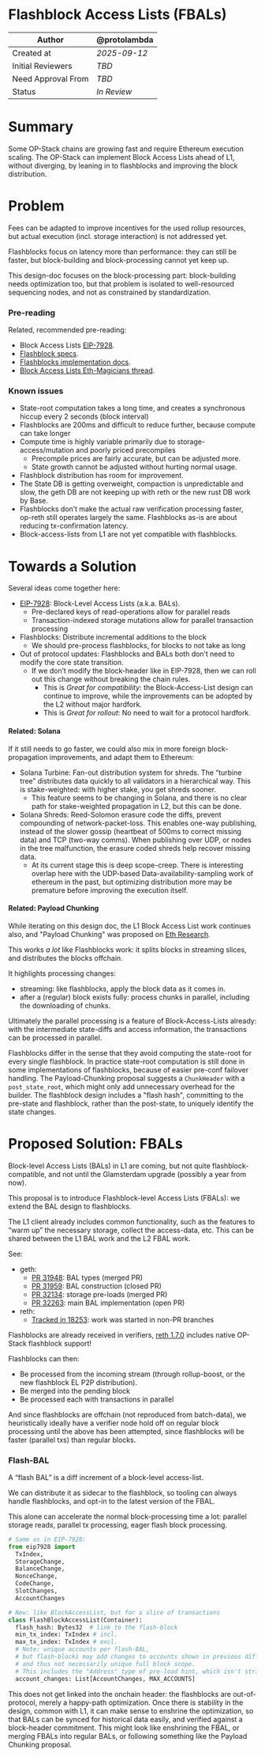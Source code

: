 # Flashblock Access Lists (FBALs)

| Author             | @protolambda |
|--------------------|--------------|
| Created at         | *2025-09-12* |
| Initial Reviewers  | *TBD*        |
| Need Approval From | *TBD*        |
| Status             | *In Review*  |

# Summary

Some OP-Stack chains are growing fast and require Ethereum execution scaling.
The OP-Stack can implement Block Access Lists ahead of L1, without diverging,
by leaning in to flashblocks and improving the block distribution.

# Problem

Fees can be adapted to improve incentives for the used rollup resources,
but actual execution (incl. storage interaction) is not addressed yet.

Flashblocks focus on latency more than performance:
they can still be faster, but block-building and block-processing cannot yet keep up.

This design-doc focuses on the block-processing part:
block-building needs optimization too, but that problem is isolated to well-resourced sequencing nodes, and not as constrained by standardization.

### Pre-reading

Related, recommended pre-reading:
- Block Access Lists [EIP-7928].
- [Flashblock specs](https://github.com/flashbots/rollup-boost/blob/main/specs/flashblocks.md).
- [Flashblocks implementation docs](https://github.com/flashbots/op-rbuilder/blob/main/docs/flashblocks.md).
- [Block Access Lists Eth-Magicians thread](https://ethereum-magicians.org/t/eip-7928-block-level-access-lists/23337).

[EIP-7928]: https://eips.ethereum.org/EIPS/eip-7928


### Known issues

- State-root computation takes a long time, and creates a synchronous hiccup every 2 seconds (block interval)
- Flashblocks are 200ms and difficult to reduce further, because compute can take longer
- Compute time is highly variable primarily due to storage-access/mutation and poorly priced precompiles
    - Precompile prices are fairly accurate, but can be adjusted more.
    - State growth cannot be adjusted without hurting normal usage.
- Flashblock distribution has room for improvement.
- The State DB is getting overweight, compaction is unpredictable and slow,
  the geth DB are not keeping up with reth or the new rust DB work by Base.
- Flashblocks don’t make the actual raw verification processing faster, op-reth still operates largely the same.
  Flashblocks as-is are about reducing tx-confirmation latency.
- Block-access-lists from L1 are not yet compatible with flashblocks.

# Towards a Solution

Several ideas come together here:

- [EIP-7928]: Block-Level Access Lists (a.k.a. BALs).
    - Pre-declared keys of read-operations allow for parallel reads
    - Transaction-indexed storage mutations allow for parallel transaction processing
- Flashblocks: Distribute incremental additions to the block
    - We should pre-process flashblocks, for blocks to not take as long
- Out of protocol updates: Flashblocks and BALs both don’t need to modify the core state transition. 
    - If we don’t modify the block-header like in EIP-7928, then we can roll out this change without breaking the chain rules.
      - This is *Great for compatibility*: the Block-Access-List design can continue to improve, while the improvements can be adopted by the L2 without major hardfork.
      - This is *Great for rollout*: No need to wait for a protocol hardfork.

#### Related: Solana

If it still needs to go faster, we could also mix in more foreign block-propagation improvements, and adapt them to Ethereum:

- Solana Turbine: Fan-out distribution system for shreds. The “turbine tree” distributes data quickly to all validators in a hierarchical way. This is stake-weighted: with higher stake, you get shreds sooner.
  - This feature seems to be changing in Solana, and there is no clear path for stake-weighted propagation in L2, but this can be done.
- Solana Shreds: Reed-Solomon erasure code the diffs, prevent compounding of network-packet-loss. This enables one-way publishing, instead of the slower gossip (heartbeat of 500ms to correct missing data) and TCP (two-way comms).
  When publishing over UDP, or nodes in the tree malfunction, the erasure coded shreds help recover missing data.
  - At its current stage this is deep scope-creep. There is interesting overlap here with the UDP-based Data-availability-sampling work of ethereum in the past, but optimizing distribution more may be premature before improving the execution itself.

#### Related: Payload Chunking

While iterating on this design doc, the L1 Block Access List work continues also,
and "Payload Chunking" was proposed on [Eth Research](https://ethresear.ch/t/payload-chunking/23008).

This works *a lot* like Flashblocks work: it splits blocks in streaming slices, and distributes the blocks offchain.

It highlights processing changes:
- streaming: like flashblocks, apply the block data as it comes in.
- after a (regular) block exists fully: process chunks in parallel, including the downloading of chunks.

Ultimately the parallel processing is a feature of Block-Access-Lists already:
with the intermediate state-diffs and access information, the transactions can be processed in parallel.

Flashblocks differ in the sense that they avoid computing the state-root for every single flashblock.
In practice state-root computation is still done in some implementations of flashblocks, because of easier pre-conf failover handling.
The Payload-Chunking proposal suggests a `ChunkHeader` with a `post_state_root`, which might only add unnecessary overhead for the builder.
The flashblock design includes a "flash hash", committing to the pre-state and flashblock, rather than the post-state, to uniquely identify the state changes.


# Proposed Solution: FBALs

Block-level Access Lists (BALs) in L1 are coming, but not quite flashblock-compatible,
and not until the Glamsterdam upgrade (possibly a year from now).

This proposal is to introduce Flashblock-level Access Lists (FBALs):
we extend the BAL design to flashblocks.

The L1 client already includes common functionality,
such as the features to “warm up” the necessary storage, collect the access-data, etc.
This can be shared between the L1 BAL work and the L2 FBAL work.

See:

- geth:
    - [PR 31948](https://github.com/ethereum/go-ethereum/pull/31948): BAL types (merged PR)
    - [PR 31959](https://github.com/ethereum/go-ethereum/pull/31959): BAL construction (closed PR)
    - [PR 32134](https://github.com/ethereum/go-ethereum/pull/32134): storage pre-loads (merged PR)
    - [PR 32263](https://github.com/ethereum/go-ethereum/pull/32263): main BAL implementation (open PR)
- reth:
    - [Tracked in 18253](https://github.com/paradigmxyz/reth/issues/18253): work was started in non-PR branches

Flashblocks are already received in verifiers,
[reth 1.7.0](https://github.com/paradigmxyz/reth/releases/tag/v1.7.0) includes native OP-Stack flashblock support! 

Flashblocks can then:
- Be processed from the incoming stream (through rollup-boost, or the new flashblock EL P2P distribution).
- Be merged into the pending block
- Be processed each with transactions in parallel

And since flashblocks are offchain (not reproduced from batch-data),
we heuristically ideally have a verifier node hold off on regular block processing
until the above has been attempted,
since flashblocks will be faster (parallel txs) than regular blocks.

### Flash-BAL

A “flash BAL” is a diff increment of a block-level access-list.

We can distribute it as sidecar to the flashblock,
so tooling can always handle flashblocks, and opt-in to the latest version of the FBAL.

This alone can accelerate the normal block-processing time a lot:
parallel storage reads, parallel tx processing, eager flash block processing.

```python
# Same as in EIP-7928:
from eip7928 import 
  TxIndex,
  StorageChange,
  BalanceChange,
  NonceChange,
  CodeChange,
  SlotChanges,
  AccountChanges

# New: like BlockAccessList, but for a slice of transactions
class FlashBlockAccessList(Container):
  flash_hash: Bytes32  # link to the flash-block
  min_tx_index: TxIndex # incl.
  max_tx_index: TxIndex # excl.
  # Note: unique accounts per flash-BAL,
  # but flash-blocks may add changes to accounts shown in previous diffs,
  # and thus not necessarily unique full block scope.
  # This includes the "Address" type of pre-load hint, which isn't strictly a "Change".
  account_changes: List[AccountChanges, MAX_ACCOUNTS]
```

This does not get linked into the onchain header: the flashblocks are out-of-protocol, merely a happy-path optimization.
Once there is stability in the design, common with L1, it can make sense to enshrine the optimization, so that BALs can be synced for historical data easily, and verified against a block-header commitment.
This might look like enshrining the FBAL, or merging FBALs into regular BALs, or following something like the Payload Chunking proposal.
